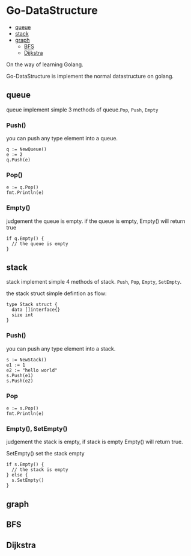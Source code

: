 # Go-DataStructure
- [queue](#queue)
- [stack](#stack)
- [graph](#graph)
  - [BFS](#BFS)
  - [Dijkstra](#Dijkstra)

On the way of learning Golang.

Go-DataStructure is implement the normal datastructure on golang.

## queue
queue implement simple 3 methods of queue.`Pop`, `Push`, `Empty`

### Push()
you can push any type element into a queue.
```golang
q := NewQueue()
e := 2
q.Push(e)
```
### Pop()
```golang 
e := q.Pop()
fmt.Println(e)
```
### Empty()
judgement the queue is empty. if the queue is empty, Empty() will return true
```golang
if q.Empty() {
  // the queue is empty
}
```
## stack
stack implement simple 4 methods of stack. `Push`, `Pop`, `Empty`, `SetEmpty`.

the stack struct simple defintion as flow:
```golang
type Stack struct {
  data []interface{}
  size int
}
```

### Push()
you can push any type element into a stack.
```golang
s := NewStack()
e1 := 1
e2 := "hello world"
s.Push(e1)
s.Push(e2)
```
### Pop
```
e := s.Pop()
fmt.Println(e)
```

### Empty(), SetEmpty()
judgement the stack is empty, if stack is empty Empty() will return true.

SetEmpty() set the stack empty
```golang
if s.Empty() {
  // the stack is empty
} else {
  s.SetEmpty()
}
```

## graph

## BFS

## Dijkstra
